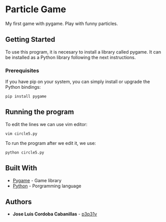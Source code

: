 # Particle Game

My first game with pygame. Play with funny particles.

## Getting Started

To use this program, it is necesary to install a library called pygame. It can be installed as a Python library following the next instructions.

### Prerequisites

If you have pip on your system, you can simply install or upgrade the Python bindings:

```
pip install pygame
```

## Running the program
To edit the lines we can use vim editor:
```
vim circle5.py
```
To run the program after we edit it, we use:
```
python circle5.py
```
## Built With

* [Pygame](https://www.pygame.org) - Game library
* [Python](https://www.python.org/downloads/) - Porgramming language

## Authors

* **Jose Luis Cordoba Cabanillas** - [p3p31v](https://github.com/p3p31v)

